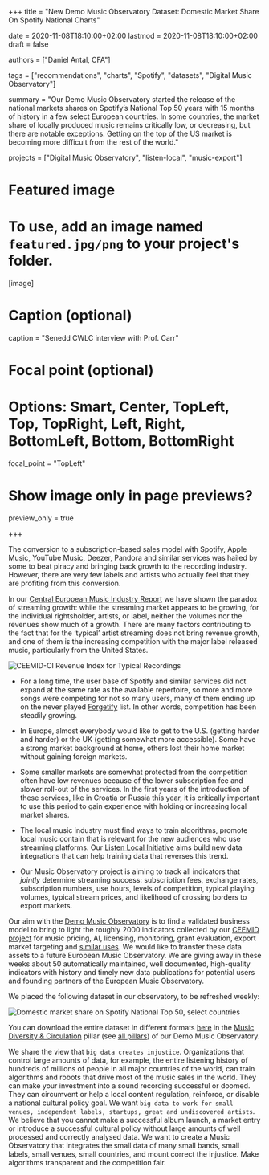 +++
title = "New Demo Music Observatory Dataset: Domestic Market Share On Spotify National Charts"

date = 2020-11-08T18:10:00+02:00
lastmod = 2020-11-08T18:10:00+02:00
draft = false

authors = ["Daniel Antal, CFA"]

tags = ["recommendations", "charts", "Spotify", "datasets", "Digital Music Observatory"]

summary = "Our Demo Music Observatory started the release of the national markets shares on Spotify’s National Top 50 years with 15 months of history in a few select European countries. In some countries, the market share of locally produced music remains critically low, or decreasing, but there are notable exceptions.  Getting on the top of the US market is becoming more difficult from the rest of the world."

projects = ["Digital Music Observatory", "listen-local", "music-export"]

# Featured image
# To use, add an image named `featured.jpg/png` to your project's folder. 
[image]
  # Caption (optional)
  caption = "Senedd CWLC interview with Prof. Carr"

  # Focal point (optional)
  # Options: Smart, Center, TopLeft, Top, TopRight, Left, Right, BottomLeft, Bottom, BottomRight
  focal_point = "TopLeft"

  # Show image only in page previews?
  preview_only = true

+++


The conversion to a subscription-based sales model with Spotify, Apple Music, YouTube Music, Deezer, Pandora and similar services was hailed by some to beat piracy and bringing back growth to the recording industry.  However, there are very few labels and artists who actually feel that they are profiting from this conversion.

In our [Central European Music Industry Report](https://ceereport2020.ceemid.eu/market.html#recmarket) we have shown the paradox of streaming growth: while the streaming market appears to be growing, for the individual rightsholder, artists, or label, neither the volumes nor the revenues show much of a growth.  There are many factors contributing to the fact that for the ‘typical’ artist streaming does not bring revenue growth, and one of them is the increasing competition with the major label released music, particularly from the United States.

![CEEMID-CI Revenue Index for Typical Recordings](https://ceereport2020.ceemid.eu/CEE_Report_files/figure-html/medianvalue-1.png)

- For a long time, the user base of Spotify and similar services did not expand at the same rate as the available repertoire, so more and more songs were competing for not so many users, many of them ending up on the never played [Forgetify](https://dataandlyrics.com/post/2020-10-24-forgetify_pop_october/) list. In other words, competition has been steadily growing.

- In Europe, almost everybody would like to get to the U.S. (getting harder and harder) or the UK (getting somewhat more accessible).  Some have a strong market background at home, others lost their home market without gaining foreign markets. 

- Some smaller markets are somewhat protected from the competition often have low revenues because of the lower subscription fee and slower roll-out of the services. In the first years of the introduction of these services, like in Croatia or Russia this year, it is critically important to use this period to gain experience with holding or increasing local market shares.

- The local music industry must find ways to train algorithms, promote local music contain that is relevant for the new audiences who use streaming platforms.  Our [Listen Local Initiative](https://dataandlyrics.com/project/listen-local/) aims build new data integrations that can help training data that reverses this trend.

- Our Music Observatory project is aiming to track all indicators that *jointly* determine streaming success: subscription fees, exchange rates, subscription numbers, use hours, levels of competition, typical playing volumes, typical stream prices, and likelihood of crossing borders to export markets.

Our aim with the [Demo Music Observatory](https://music.dataobservatory.eu/index.html) is to find a validated business model to bring to light the roughly 2000 indicators collected by our [CEEMID project](https://music.dataobservatory.eu/annex.html#ceemid-history) for music pricing, AI, licensing, monitoring, grant evaluation, export market targeting and [similar uses](https://music.dataobservatory.eu/innovation.html). We would like to transfer these data assets to a future  European Music Observatory. We are giving away in these weeks about 50 automatically maintained, well documented, high-quality indicators with history and timely new data publications for potential users and founding partners of the European Music Observatory.

We placed the following dataset in our observatory, to be refreshed weekly:

![Domestic market share on Spotify National Top 50, select countries](https://music.dataobservatory.eu/plots/spot_nat50_select.jpg)

You can download the entire dataset in different formats 
[here](https://music.dataobservatory.eu/music-diversity.html#domestic-market-share---spotify) in the [Music Diversity & Circulation](https://music.dataobservatory.eu/music-diversity.html) pillar (see [all pillars](https://music.dataobservatory.eu/index.html#pillars-of-the-demo-observatory)) of our Demo Music Observatory.

We share the view that `big data creates injustice`. Organizations that control large amounts of data, for example, the entire listening history of hundreds of millions of people in all major countries of the world, can train algorithms and robots that drive most of the music sales in the world. They can make your investment into a sound recording successful or doomed. They can circumvent or help a local content regulation, reinforce, or disable a national cultural policy goal. We want `big data to work for small venues, independent labels, startups, great and undiscovered artists`. We believe that you cannot make a successful album launch, a market entry or introduce a successful cultural policy without large amounts of well processed and correctly analysed data. We want to create a Music Observatory that integrates the small data of many small bands, small labels, small venues, small countries, and mount correct the injustice. Make algorithms transparent and the competition fair.